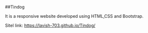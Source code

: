 ##Tindog

It is a responsive website developed using HTML,CSS and Bootstrap.

Sitel link: https://lavish-703.github.io/Tindog/
